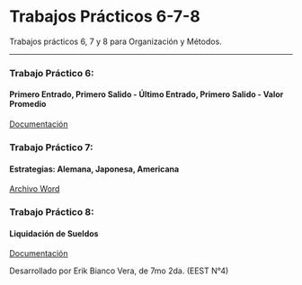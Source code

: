 # Trabajos Prácticos 6-7-8

Trabajos prácticos 6, 7 y 8 para Organización y Métodos.

***

### Trabajo Práctico 6:
#### Primero Entrado, Primero Salido - Último Entrado, Primero Salido - Valor Promedio

[Documentación](https://github.com/despediteerik/tp6-7-8/wiki/Trabajo-Pr%C3%A1ctico-6)

### Trabajo Práctico 7:
#### Estrategias: Alemana, Japonesa, Americana

[Archivo Word](https://github.com/despediteerik/tp6-7-8/wiki/Trabajo-Pr%C3%A1ctico-6)

### Trabajo Práctico 8:
#### Liquidación de Sueldos

[Documentación](https://github.com/despediteerik/tp6-7-8/wiki/Trabajo-Pr%C3%A1ctico-8)

Desarrollado por Erik Bianco Vera, de 7mo 2da. (EEST N°4)
